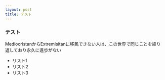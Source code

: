 ```yaml
---
layout: post
title: テスト
---
```


### テスト

MediocristanからExtremisitanに移民できない人は、この世界で同じことを繰り返しており永久に進歩がない

- リスト1
- リスト2
- リスト3

